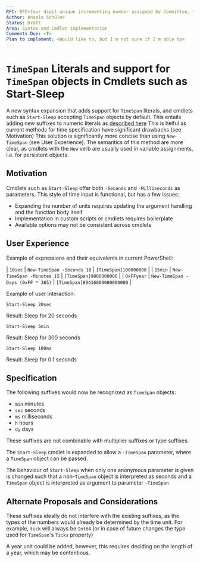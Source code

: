 ```yaml
---
RFC: RFC<four digit unique incrementing number assigned by Committee, this shall be left blank by the author>
Author: Anselm Schüler
Status: Draft
Area: Syntax and Cmdlet implementation
Comments Due: <?>
Plan to implement: <Would like to, but I'm not sure if I'm able to>
---
```


# `TimeSpan` Literals and support for `TimeSpan` objects in Cmdlets such as Start-Sleep

A new syntax expansion that adds support for `TimeSpan` literals, and cmdlets such as `Start-Sleep` accepting `TimeSpan` objects by default.
This entails adding new suffixes to numeric literals as [described here](https://docs.microsoft.com/en-us/powershell/module/Microsoft.PowerShell.Core/About/about_numeric_literals?view=powershell-7)
This is helful as current methods for time specification have significant drawbacks (see Motivation)
This solution is significantly more concise than using `New-TimeSpan` (see User Experience).
The semantics of this method are more clear, as cmdlets with the `New` verb are usually used in variable assignments, i.e. for persistent objects.

## Motivation

Cmdlets such as `Start-Sleep` offer both `-Seconds` and `-Milliseconds` as parameters.
This style of time input is functional, but has a few issues:
- Expanding the number of units requires updating the argument handling and the function body itself
- Implementation in custom scripts or cmdlets requires boilerplate
- Available options may not be consistent across cmdlets

## User Experience

Example of expressions and their equivalents in current PowerShell:

| `10sec` | `New-TimeSpan -Seconds 10` | `[TimeSpan]100000000` |
| `15min` | `New-TimeSpan -Minutes 15` | `[TimeSpan]9000000000` |
| `0xFFyear` | `New-TimeSpan -Days (0xFF * 365)` | `[TimeSpan]80416800000000000` |

Example of user interaction:

```
Start-Sleep 20sec
```
Result: Sleep for 20 seconds

```
Start-Sleep 5min
```
Result: Sleep for 300 seconds

```
Start-Sleep 100ms
```
Result: Sleep for 0.1 seconds

## Specification

The following suffixes would now be recognized as `TimeSpan` objects:
- `min` minutes
- `sec` seconds
- `ms` milliseconds
- `h` hours
- `dy` days

These suffixes are not combinable with multiplier suffixes or type suffixes.

The `Start-Sleep` cmdlet is expanded to allow a `-TimeSpan` parameter, where a `TimeSpan` object can be passed.

The behaviour of `Start-Sleep` when only one anonymous parameter is given is changed such that a non-`TimeSpan` object is interpreted as seconds and a `TimeSpan` object is interpreted as argument to parameter `-TimeSpan`

## Alternate Proposals and Considerations

These suffixes ideally do not interfere with the existing suffixes, as the types of the numbers would already be determined by the time unit. For example, `tick` will always be `Int64` (or in case of future changes the type used for `TimeSpan`'s `Ticks` property)

A year unit could be added, however, this requires deciding on the length of a year, which may be contentious.
